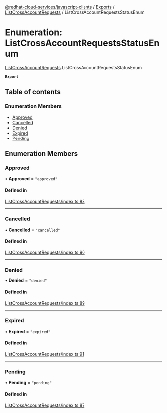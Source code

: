 [@redhat-cloud-services/javascript-clients](../README.md) / [Exports](../modules.md) / [ListCrossAccountRequests](../modules/ListCrossAccountRequests.md) / ListCrossAccountRequestsStatusEnum

# Enumeration: ListCrossAccountRequestsStatusEnum

[ListCrossAccountRequests](../modules/ListCrossAccountRequests.md).ListCrossAccountRequestsStatusEnum

**`Export`**

## Table of contents

### Enumeration Members

- [Approved](ListCrossAccountRequests.ListCrossAccountRequestsStatusEnum.md#approved)
- [Cancelled](ListCrossAccountRequests.ListCrossAccountRequestsStatusEnum.md#cancelled)
- [Denied](ListCrossAccountRequests.ListCrossAccountRequestsStatusEnum.md#denied)
- [Expired](ListCrossAccountRequests.ListCrossAccountRequestsStatusEnum.md#expired)
- [Pending](ListCrossAccountRequests.ListCrossAccountRequestsStatusEnum.md#pending)

## Enumeration Members

### Approved

• **Approved** = ``"approved"``

#### Defined in

[ListCrossAccountRequests/index.ts:88](https://github.com/RedHatInsights/javascript-clients/blob/main/packages/rbac/ListCrossAccountRequests/index.ts#L88)

___

### Cancelled

• **Cancelled** = ``"cancelled"``

#### Defined in

[ListCrossAccountRequests/index.ts:90](https://github.com/RedHatInsights/javascript-clients/blob/main/packages/rbac/ListCrossAccountRequests/index.ts#L90)

___

### Denied

• **Denied** = ``"denied"``

#### Defined in

[ListCrossAccountRequests/index.ts:89](https://github.com/RedHatInsights/javascript-clients/blob/main/packages/rbac/ListCrossAccountRequests/index.ts#L89)

___

### Expired

• **Expired** = ``"expired"``

#### Defined in

[ListCrossAccountRequests/index.ts:91](https://github.com/RedHatInsights/javascript-clients/blob/main/packages/rbac/ListCrossAccountRequests/index.ts#L91)

___

### Pending

• **Pending** = ``"pending"``

#### Defined in

[ListCrossAccountRequests/index.ts:87](https://github.com/RedHatInsights/javascript-clients/blob/main/packages/rbac/ListCrossAccountRequests/index.ts#L87)
